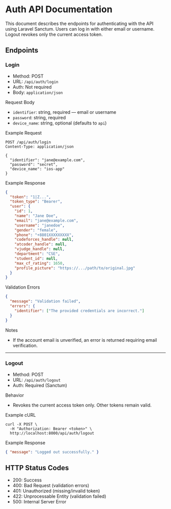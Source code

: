 # Auth API Documentation

This document describes the endpoints for authenticating with the API using Laravel Sanctum. Users can log in with either email or username. Logout revokes only the current access token.

## Endpoints

### Login

- Method: POST
- URL: `/api/auth/login`
- Auth: Not required
- Body: `application/json`

Request Body
- `identifier`: string, required — email or username
- `password`: string, required
- `device_name`: string, optional (defaults to `api`)

Example Request
```
POST /api/auth/login
Content-Type: application/json

{
  "identifier": "jane@example.com",
  "password": "secret",
  "device_name": "ios-app"
}
```

Example Response
```json
{
  "token": "1|Z...",
  "token_type": "Bearer",
  "user": {
    "id": 1,
    "name": "Jane Doe",
    "email": "jane@example.com",
    "username": "janedoe",
    "gender": "female",
    "phone": "+8801XXXXXXXXX",
    "codeforces_handle": null,
    "atcoder_handle": null,
    "vjudge_handle": null,
    "department": "CSE",
    "student_id": null,
    "max_cf_rating": 1650,
    "profile_picture": "https://.../path/to/original.jpg"
  }
}
```

Validation Errors
```json
{
  "message": "Validation failed",
  "errors": {
    "identifier": ["The provided credentials are incorrect."]
  }
}
```

Notes
- If the account email is unverified, an error is returned requiring email verification.

---

### Logout

- Method: POST
- URL: `/api/auth/logout`
- Auth: Required (Sanctum)

Behavior
- Revokes the current access token only. Other tokens remain valid.

Example cURL
```
curl -X POST \
  -H "Authorization: Bearer <token>" \
  http://localhost:8000/api/auth/logout
```

Example Response
```json
{ "message": "Logged out successfully." }
```

## HTTP Status Codes
- 200: Success
- 400: Bad Request (validation errors)
- 401: Unauthorized (missing/invalid token)
- 422: Unprocessable Entity (validation failed)
- 500: Internal Server Error
